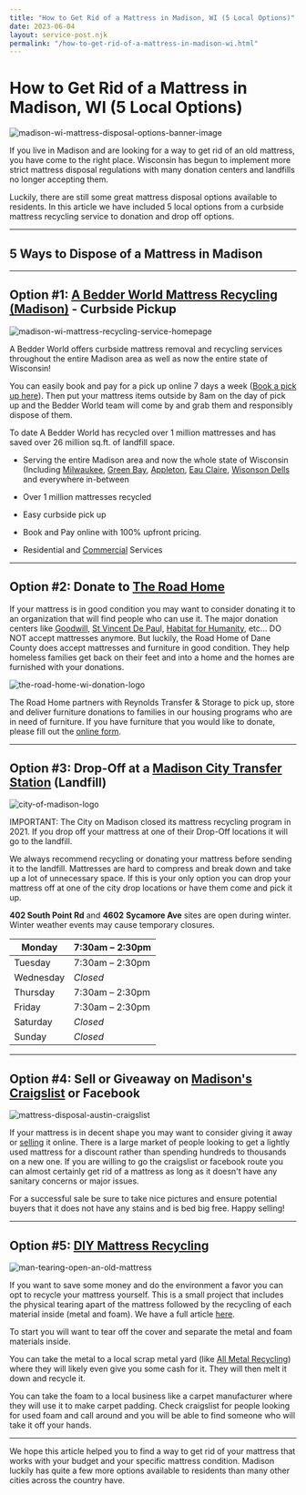 ```yaml
---
title: "How to Get Rid of a Mattress in Madison, WI (5 Local Options)"
date: 2023-06-04
layout: service-post.njk
permalink: "/how-to-get-rid-of-a-mattress-in-madison-wi.html"
---
```


# How to Get Rid of a Mattress in Madison, WI (5 Local Options)

![madison-wi-mattress-disposal-options-banner-image](/filtered-images/Most-Attractive-Youtube-Thumbnail-2023-03-22T085718.389-1024x576.png)

If you live in Madison and are looking for a way to get rid of an old mattress, you have come to the right place. Wisconsin has begun to implement more strict mattress disposal regulations with many donation centers and landfills no longer accepting them.

Luckily, there are still some great mattress disposal options available to residents. In this article we have included 5 local options from a curbside mattress recycling service to donation and drop off options.

* * *

## 5 Ways to Dispose of a Mattress in Madison

* * *

## Option #1: [A Bedder World Mattress Recycling (Madison)](https://www.abedderworld.com/Madison-WI) - Curbside Pickup

![madison-wi-mattress-recycling-service-homepage](/filtered-images/Screen-Shot-2023-03-21-at-7.02.50-PM-1024x563.png)

A Bedder World offers curbside mattress removal and recycling services throughout the entire Madison area as well as now the entire state of Wisconsin!

You can easily book and pay for a pick up online 7 days a week ([Book a pick up here](https://www.abedderworld.com/book-online/)). Then put your mattress items outside by 8am on the day of pick up and the Bedder World team will come by and grab them and responsibly dispose of them.

To date A Bedder World has recycled over 1 million mattresses and has saved over 26 million sq.ft. of landfill space.

- Serving the entire Madison area and now the whole state of Wisconsin (Including [Milwaukee](https://www.abedderworld.com/how-to-get-rid-of-a-mattress-in-milwaukee-wi.html/), [Green Bay](https://www.abedderworld.com/Green-Bay-WI), [Appleton](https://www.abedderworld.com/Appleton-WI), [Eau Claire](https://www.abedderworld.com/Eau-Claire-WI), [Wisonson Dells](https://www.abedderworld.com/Wisconsin-Dells-WI) and everywhere in-between

- Over 1 million mattresses recycled

- Easy curbside pick up

- Book and Pay online with 100% upfront pricing.

- Residential and [Commercial](https://www.abedderworld.com/commercial/) Services

* * *

## Option #2: Donate to [The Road Home](https://trhome.org/furniture-donations/)

If your mattress is in good condition you may want to consider donating it to an organization that will find people who can use it. The major donation centers like [Goodwill,](https://www.abedderworld.com/does-goodwill-take-mattresses-4-alternative-options.html/) [St Vincent De Pau](https://svdpmadison.org/donate/give-goods/)l, [Habitat for Humanity](https://habitatdane.org/restore/donate-items/), etc... DO NOT accept mattresses anymore. But luckily, the Road Home of Dane County does accept mattresses and furniture in good condition. They help homeless families get back on their feet and into a home and the homes are furnished with your donations.

![the-road-home-wi-donation-logo](/filtered-images/Screen-Shot-2023-03-21-at-7.10.45-PM.png)

The Road Home partners with Reynolds Transfer & Storage to pick up, store and deliver furniture donations to families in our housing programs who are in need of furniture. If you have furniture that you would like to donate, please fill out the [online form](https://docs.google.com/forms/d/e/1FAIpQLSdJJxnPTqdNUEd1DstulFiqbjTjMjmqzLqWB-HKQAdd8jMx4Q/viewform?c=0&w=1).

* * *

## Option #3: Drop-Off at a [Madison City Transfer Station](https://www.cityofmadison.com/streets/Drop-Off/index.cfm) (Landfill)

![city-of-madison-logo](/filtered-images/Screen-Shot-2023-03-21-at-7.27.13-PM.png)

IMPORTANT: The City on Madison closed its mattress recycling program in 2021. If you drop off your mattress at one of their Drop-Off locations it will go to the landfill.

We always recommend recycling or donating your mattress before sending it to the landfill. Mattresses are hard to compress and break down and take up a lot of unnecessary space. If this is your only option you can drop your mattress off at one of the city drop locations or have them come and pick it up.

**402 South Point Rd** and **4602** **Sycamore Ave** sites are open during winter. Winter weather events may cause temporary closures.

| Monday | 7:30am – 2:30pm |
| --- | --- |
| Tuesday | 7:30am – 2:30pm |
| Wednesday | _Closed_ |
| Thursday | 7:30am – 2:30pm |
| Friday | 7:30am – 2:30pm |
| Saturday | _Closed_ |
| Sunday | _Closed_ |

* * *

## Option #4: Sell or Giveaway on [Madison's Craigslist](https://madison.craigslist.org/) or Facebook

![mattress-disposal-austin-craigslist](/filtered-images/Screen-Shot-2019-12-11-at-8.06.07-AM-edited.png)

If your mattress is in decent shape you may want to consider giving it away or [selling](https://www.abedderworld.com/how-to-sell-used-mattresses.html/) it online. There is a large market of people looking to get a lightly used mattress for a discount rather than spending hundreds to thousands on a new one. If you are willing to go the craigslist or facebook route you can almost certainly get rid of a mattress as long as it doesn't have any sanitary concerns or major issues.

For a successful sale be sure to take nice pictures and ensure potential buyers that it does not have any stains and is bed big free. Happy selling!

* * *

## Option #5: [DIY Mattress Recycling](https://www.abedderworld.com/how-to-recycle-a-mattress/)

![man-tearing-open-an-old-mattress](/filtered-images/Screen-Shot-2019-04-08-at-1.56.55-PM-1024x572.webp)

If you want to save some money and do the environment a favor you can opt to recycle your mattress yourself. This is a small project that includes the physical tearing apart of the mattress followed by the recycling of each material inside (metal and foam). We have a full article [here](https://www.abedderworld.com/how-to-recycle-a-mattress/).

To start you will want to tear off the cover and separate the metal and foam materials inside.

You can take the metal to a local scrap metal yard (like [All Metal Recycling](https://www.allmetalsrecyclingllc.com/)) where they will likely even give you some cash for it. They will then melt it down and recycle it.

You can take the foam to a local business like a carpet manufacturer where they will use it to make carpet padding. Check craigslist for people looking for used foam and call around and you will be able to find someone who will take it off your hands.

* * *

We hope this article helped you to find a way to get rid of your mattress that works with your budget and your specific mattress condition. Madison luckily has quite a few more options available to residents than many other cities across the country have.

